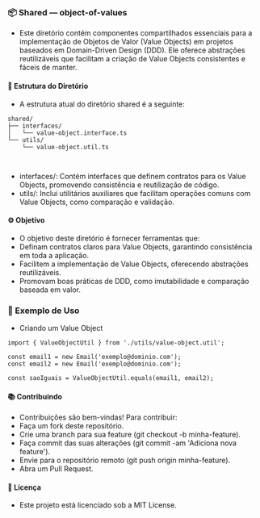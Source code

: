 ### 📦 Shared — object-of-values
- Este diretório contém componentes compartilhados essenciais para a implementação de Objetos de Valor (Value Objects) em projetos baseados em Domain-Driven Design (DDD). Ele oferece abstrações reutilizáveis que facilitam a criação de Value Objects consistentes e fáceis de manter.

#### 🔧 Estrutura do Diretório
- A estrutura atual do diretório shared é a seguinte:

```
shared/
├── interfaces/
│   └── value-object.interface.ts
└── utils/
    └── value-object.util.ts



```
- interfaces/: Contém interfaces que definem contratos para os Value Objects, promovendo consistência e reutilização de código.
- utils/: Inclui utilitários auxiliares que facilitam operações comuns com Value Objects, como comparação e validação.

#### ⚙️ Objetivo

- O objetivo deste diretório é fornecer ferramentas que:
- Definam contratos claros para Value Objects, garantindo consistência em toda a aplicação.
- Facilitem a implementação de Value Objects, oferecendo abstrações reutilizáveis.
- Promovam boas práticas de DDD, como imutabilidade e comparação baseada em valor.

### 📘 Exemplo de Uso
- Criando um Value Object

```
import { ValueObjectUtil } from './utils/value-object.util';

const email1 = new Email('exemplo@dominio.com');
const email2 = new Email('exemplo@dominio.com');

const saoIguais = ValueObjectUtil.equals(email1, email2);

```

#### 📚 Contribuindo

- Contribuições são bem-vindas! Para contribuir:
- Faça um fork deste repositório.
- Crie uma branch para sua feature (git checkout -b minha-feature).
- Faça commit das suas alterações (git commit -am 'Adiciona nova feature').
- Envie para o repositório remoto (git push origin minha-feature).
- Abra um Pull Request.

#### 📄 Licença
- Este projeto está licenciado sob a MIT License.
